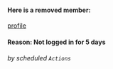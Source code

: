 #### Here is a removed member: 

[profile](https://habitica.com/profile/{str})

#### Reason: Not logged in for 5 days

###### by scheduled `Actions`